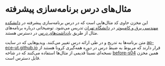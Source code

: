 # مثال‌های درس برنامه‌سازی پیشرفته

این مخزن حاوی کد مثال‌هایی است که در درس برنامه‌سازی پیشرفته در [دانشکده مهندسی برق و کامپیوتر](https://ece.ut.ac.ir) در [دانشگاه تهران](https://ut.ac.ir) تدریس می‌شود.
توضیحاتی درباره برنامه‌های مثال از طریق [یادداشت‌های درس](https://ramtung.ir/ap) در دسترس هستند.


متن برنامه‌ها به تدریج و در طی ارائه درس تغییر می‌کنند. ویدیوهایی که در سایت [ap-ece-ut.github.io](https://ap-ece-ut.github.io) قرار دارند 
که مربوط به ضبط درس در دوره همه‌گیری کرونا هستند از نسخه‌ای نسبتاً قدیمی از مثال‌ها استفاده می‌کنند که در شاخه [before-s04](https://github.com/ramtung/apnotes/tree/before-s04) همین مخزن قابل دسترس است.
